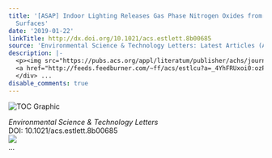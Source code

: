 ```yaml
---
title: '[ASAP] Indoor Lighting Releases Gas Phase Nitrogen Oxides from Indoor Painted
  Surfaces'
date: '2019-01-22'
linkTitle: http://dx.doi.org/10.1021/acs.estlett.8b00685
source: 'Environmental Science & Technology Letters: Latest Articles (ACS Publications)'
description: |-
  <p><img src="https://pubs.acs.org/appl/literatum/publisher/achs/journals/content/estlcu/0/estlcu.ahead-of-print/acs.estlett.8b00685/20190120/images/medium/ez-2018-00685r_0004.gif" alt="TOC Graphic"/></p><div><cite>Environmental Science & Technology Letters</cite></div><div>DOI: 10.1021/acs.estlett.8b00685</div><div class="feedflare">
  <a href="http://feeds.feedburner.com/~ff/acs/estlcu?a=_4YhFRUxoi0:ozPSKDzoRzE:yIl2AUoC8zA"><img src="http://feeds.feedburner.com/~ff/acs/estlcu?d=yIl2AUoC8zA" border="0"></img></a>
  </div> ...
disable_comments: true
---
```

<p><img src="https://pubs.acs.org/appl/literatum/publisher/achs/journals/content/estlcu/0/estlcu.ahead-of-print/acs.estlett.8b00685/20190120/images/medium/ez-2018-00685r_0004.gif" alt="TOC Graphic"/></p><div><cite>Environmental Science & Technology Letters</cite></div><div>DOI: 10.1021/acs.estlett.8b00685</div><div class="feedflare">
<a href="http://feeds.feedburner.com/~ff/acs/estlcu?a=_4YhFRUxoi0:ozPSKDzoRzE:yIl2AUoC8zA"><img src="http://feeds.feedburner.com/~ff/acs/estlcu?d=yIl2AUoC8zA" border="0"></img></a>
</div> ...